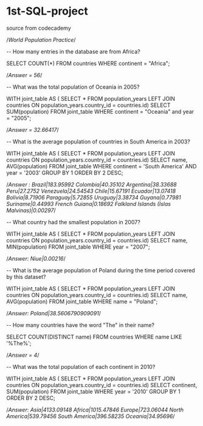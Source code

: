 # 1st-SQL-project
source from codecademy

/*World Population Practice*/

-- How many entries in the database are from Africa?

SELECT COUNT(*)
FROM countries
WHERE continent = "Africa";

/*Answer = 56*/

-- What was the total population of Oceania in 2005?

WITH joint_table AS (
SELECT *
FROM population_years
LEFT JOIN countries
ON population_years.country_id = countries.id)
SELECT SUM(population)
FROM joint_table
WHERE continent = "Oceania" and year = "2005";

/*Answer = 32.66417*/

-- What is the average population of countries in South America in 2003?

WITH joint_table AS (
SELECT *
FROM population_years
LEFT JOIN countries
ON population_years.country_id = countries.id)
SELECT name, AVG(population)
FROM joint_table
WHERE continent = 'South America' AND year = '2003'
GROUP BY 1
ORDER BY 2 DESC;

/*Answer :
Brazil|183.95992
Colombia|40.35102
Argentina|38.33688
Peru|27.2752
Venezuela|24.54543
Chile|15.67191
Ecuador|13.07418
Bolivia|8.71906
Paraguay|5.72855
Uruguay|3.38734
Guyana|0.77981
Suriname|0.44993
French Guiana|0.18692
Falkland Islands (Islas Malvinas)|0.00297*/

-- What country had the smallest population in 2007?

WITH joint_table AS (
SELECT *
FROM population_years
LEFT JOIN countries
ON population_years.country_id = countries.id)
SELECT name, MIN(population)
FROM joint_table
WHERE year = "2007";

/*Answer:
Niue|0.00216*/


-- What is the average population of Poland during the time period covered by this dataset?

WITH joint_table AS (
SELECT *
FROM population_years
LEFT JOIN countries
ON population_years.country_id = countries.id)
SELECT name, AVG(population)
FROM joint_table
WHERE name = "Poland";

/*Answer:
Poland|38.5606790909091*/

-- How many countries have the word "The" in their name?

SELECT COUNT(DISTINCT name)
FROM countries
WHERE name LIKE '%The%';

/*Answer = 4*/


-- What was the total population of each continent in 2010?

WITH joint_table AS (
SELECT *
FROM population_years
LEFT JOIN countries
ON population_years.country_id = countries.id)
SELECT continent, SUM(population)
FROM joint_table
WHERE year = '2010'
GROUP BY 1
ORDER BY 2 DESC;
   
/*Answer:
Asia|4133.09148
Africa|1015.47846
Europe|723.06044
North America|539.79456
South America|396.58235
Oceania|34.95696*/
